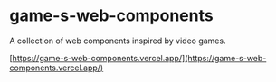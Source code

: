 # game-s-web-components
A collection of web components inspired by video games.

[https://game-s-web-components.vercel.app/](https://game-s-web-components.vercel.app/)
